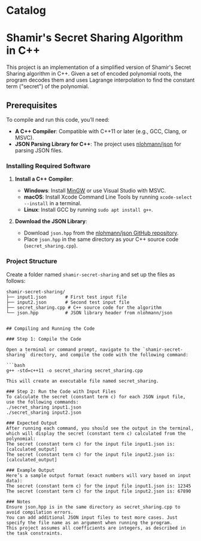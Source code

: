 # Catalog

# Shamir's Secret Sharing Algorithm in C++

This project is an implementation of a simplified version of Shamir's Secret Sharing algorithm in C++. Given a set of encoded polynomial roots, the program decodes them and uses Lagrange interpolation to find the constant term ("secret") of the polynomial.

## Prerequisites

To compile and run this code, you’ll need:
- **A C++ Compiler**: Compatible with C++11 or later (e.g., GCC, Clang, or MSVC).
- **JSON Parsing Library for C++**: The project uses [nlohmann/json](https://github.com/nlohmann/json) for parsing JSON files.

### Installing Required Software

1. **Install a C++ Compiler**:
   - **Windows**: Install [MinGW](http://www.mingw.org/) or use Visual Studio with MSVC.
   - **macOS**: Install Xcode Command Line Tools by running `xcode-select --install` in a terminal.
   - **Linux**: Install GCC by running `sudo apt install g++`.

2. **Download the JSON Library**:
   - Download `json.hpp` from the [nlohmann/json GitHub repository](https://github.com/nlohmann/json/releases).
   - Place `json.hpp` in the same directory as your C++ source code (`secret_sharing.cpp`).

### Project Structure

Create a folder named `shamir-secret-sharing` and set up the files as follows:

```plaintext
shamir-secret-sharing/
├── input1.json       # First test input file
├── input2.json       # Second test input file
├── secret_sharing.cpp # C++ source code for the algorithm
└── json.hpp          # JSON library header from nlohmann/json


## Compiling and Running the Code

### Step 1: Compile the Code

Open a terminal or command prompt, navigate to the `shamir-secret-sharing` directory, and compile the code with the following command:

```bash
g++ -std=c++11 -o secret_sharing secret_sharing.cpp

This will create an executable file named secret_sharing.

### Step 2: Run the Code with Input Files
To calculate the secret (constant term c) for each JSON input file, use the following commands:
./secret_sharing input1.json
./secret_sharing input2.json

### Expected Output
After running each command, you should see the output in the terminal, which will display the secret (constant term c) calculated from the polynomial:
The secret (constant term c) for the input file input1.json is: [calculated_output]
The secret (constant term c) for the input file input2.json is: [calculated_output]

### Example Output
Here’s a sample output format (exact numbers will vary based on input data):
The secret (constant term c) for the input file input1.json is: 12345
The secret (constant term c) for the input file input2.json is: 67890

### Notes
Ensure json.hpp is in the same directory as secret_sharing.cpp to avoid compilation errors.
You can add additional JSON input files to test more cases. Just specify the file name as an argument when running the program.
This project assumes all coefficients are integers, as described in the task constraints.
